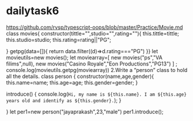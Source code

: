 # dailytask6
https://github.com/rvsp/typescript-oops/blob/master/Practice/Movie.md
class movies{
constructor(tittle="",studio="",rating=""){
this.tittle=tittle;
this.studio=studio;
this.rating=rating||"PG";

}
getpg(data=[]){
return data.filter((d)=>d.rating==="PG")
}}
let movieutils=new movies();
let moviearray=[
new movies("ps","VA filims",null),
new movies("Casino Royale","Eon Productions","PG13")
] ;
console.log(movieutils.getpg(moviearray))
2.Write a “person” class to hold all the details.
class person {
constructor(name,age,gender){
this.name=name;
this.age=age;
this.gender=gender;
}

  introduce() {
    console.log(`Hi, my name is ${this.name}. I am ${this.age} years old and identify as ${this.gender}.`);
  }

}
let per1=new person("jayaprakash",23,"male")
per1.introduce();



